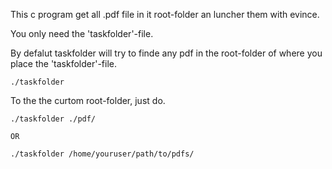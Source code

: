 This c program get all .pdf file in it root-folder an luncher them with evince.

You only need the 'taskfolder'-file.

By defalut taskfolder will try to finde any pdf in the root-folder of where you place the 'taskfolder'-file.

```
./taskfolder
```

To the the curtom root-folder, just do.

```
./taskfolder ./pdf/

OR

./taskfolder /home/youruser/path/to/pdfs/

```
